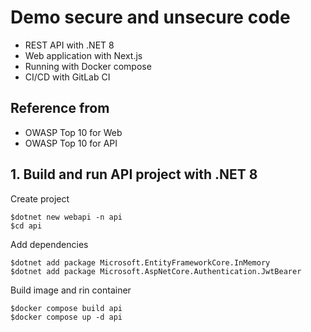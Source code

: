 # Demo secure and unsecure code
* REST API with .NET 8
* Web application with Next.js
* Running with Docker compose
* CI/CD with GitLab CI

## Reference from 
* OWASP Top 10 for Web
* OWASP Top 10 for API

## 1. Build and run API project with .NET 8

Create project
```
$dotnet new webapi -n api
$cd api
```

Add dependencies
```
$dotnet add package Microsoft.EntityFrameworkCore.InMemory
$dotnet add package Microsoft.AspNetCore.Authentication.JwtBearer
```

Build image and rin container
```
$docker compose build api
$docker compose up -d api
```
